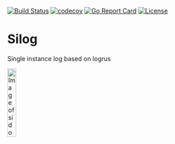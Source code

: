 [![Build Status](https://travis-ci.org/adtechpotok/silog.svg?branch=master)](https://travis-ci.org/adtechpotok/silog)
[![codecov](https://codecov.io/gh/adtechpotok/silog/branch/master/graph/badge.svg)](https://codecov.io/gh/adtechpotok/silog)
[![Go Report Card](https://goreportcard.com/badge/github.com/adtechpotok/silog)](https://goreportcard.com/report/github.com/adtechpotok/silog)
[![License](http://img.shields.io/badge/license-mit-blue.svg?style=flat-square)](https://raw.githubusercontent.com/adtechpotok/silog/master/LICENSE)


# Silog

Single instance log based on logrus

<img src="https://memegenerator.net/img/instances/80538986/si.jpg" alt="Image of sidog" width="20%" height="20%">